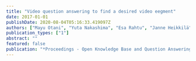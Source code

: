 ```yaml
---
title: "Video question answering to find a desired video eegment"
date: 2017-01-01
publishDate: 2020-08-04T05:16:33.419097Z
authors: ["Mayu Otani", "Yuta Nakashima", "Esa Rahtu", "Janne Heikkilä"]
publication_types: ["1"]
abstract: ""
featured: false
publication: "*Proceedings - Open Knowledge Base and Question Answering Workshop at SIGIR*"
---
```


